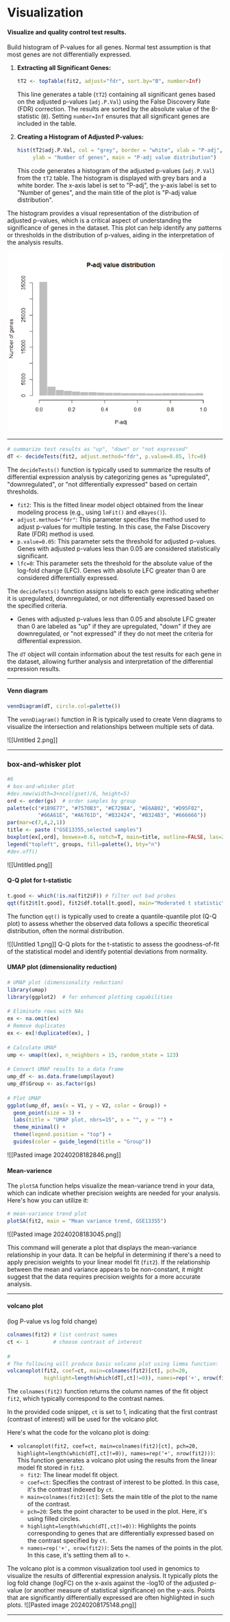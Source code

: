 # Visualization
#### Visualize and quality control test results.
Build histogram of P-values for all genes. Normal test
assumption is that most genes are not differentially expressed.

1. **Extracting all Significant Genes:**
   ```R
   tT2 <- topTable(fit2, adjust="fdr", sort.by="B", number=Inf)
   ```
   This line generates a table (`tT2`) containing all significant genes based on the adjusted p-values (`adj.P.Val`) using the False Discovery Rate (FDR) correction. The results are sorted by the absolute value of the B-statistic (`B`). Setting `number=Inf` ensures that all significant genes are included in the table.

2. **Creating a Histogram of Adjusted P-values:**
   ```R
   hist(tT2$adj.P.Val, col = "grey", border = "white", xlab = "P-adj",
        ylab = "Number of genes", main = "P-adj value distribution")
   ```
   This code generates a histogram of the adjusted p-values (`adj.P.Val`) from the `tT2` table. The histogram is displayed with grey bars and a white border. The x-axis label is set to "P-adj", the y-axis label is set to "Number of genes", and the main title of the plot is "P-adj value distribution".

The histogram provides a visual representation of the distribution of adjusted p-values, which is a critical aspect of understanding the significance of genes in the dataset. This plot can help identify any patterns or thresholds in the distribution of p-values, aiding in the interpretation of the analysis results.

![image1!](attachments/P_adj_value_distribution.png)


----

```R
# summarize test results as "up", "down" or "not expressed"
dT <- decideTests(fit2, adjust.method="fdr", p.value=0.05, lfc=0)
```
The `decideTests()` function is typically used to summarize the results of differential expression analysis by categorizing genes as "upregulated", "downregulated", or "not differentially expressed" based on certain thresholds.

- `fit2`: This is the fitted linear model object obtained from the linear modeling process (e.g., using `lmFit()` and `eBayes()`).
- `adjust.method="fdr"`: This parameter specifies the method used to adjust p-values for multiple testing. In this case, the False Discovery Rate (FDR) method is used.
- `p.value=0.05`: This parameter sets the threshold for adjusted p-values. Genes with adjusted p-values less than 0.05 are considered statistically significant.
- `lfc=0`: This parameter sets the threshold for the absolute value of the log-fold change (LFC). Genes with absolute LFC greater than 0 are considered differentially expressed.

The `decideTests()` function assigns labels to each gene indicating whether it is upregulated, downregulated, or not differentially expressed based on the specified criteria.

- Genes with adjusted p-values less than 0.05 and absolute LFC greater than 0 are labeled as "up" if they are upregulated, "down" if they are downregulated, or "not expressed" if they do not meet the criteria for differential expression.

The `dT` object will contain information about the test results for each gene in the dataset, allowing further analysis and interpretation of the differential expression results.

---
#### Venn diagram
```R
vennDiagram(dT, circle.col=palette())
```
The `vennDiagram()` function in R is typically used to create Venn diagrams to visualize the intersection and relationships between multiple sets of data.


![[Untitled 2.png]]


----

### box-and-whisker plot

```R
#6
# box-and-whisker plot
#dev.new(width=3+ncol(gset)/6, height=5)
ord <- order(gs)  # order samples by group
palette(c("#1B9E77", "#7570B3", "#E7298A", "#E6AB02", "#D95F02",
          "#66A61E", "#A6761D", "#B32424", "#B324B3", "#666666"))
par(mar=c(7,4,2,1))
title <- paste ("GSE13355,selected samples")
boxplot(ex[,ord], boxwex=0.6, notch=T, main=title, outline=FALSE, las=2, col=gs[ord])
legend("topleft", groups, fill=palette(), bty="n")
#dev.off()
```


![[Untitled.png]]

#### Q-Q plot for t-statistic
```R
t.good <- which(!is.na(fit2$F)) # filter out bad probes
qqt(fit2$t[t.good], fit2$df.total[t.good], main="Moderated t statistic")
```
The function `qqt()` is typically used to create a quantile-quantile plot (Q-Q plot) to assess whether the observed data follows a specific theoretical distribution, often the normal distribution.

![[Untitled 1.png]]
Q-Q plots for the t-statistic to assess the goodness-of-fit of the statistical model and identify potential deviations from normality.

#### UMAP plot (dimensionality reduction)

```R
# UMAP plot (dimensionality reduction)
library(umap)
library(ggplot2)  # for enhanced plotting capabilities

# Eliminate rows with NAs
ex <- na.omit(ex)
# Remove duplicates
ex <- ex[!duplicated(ex), ]

# Calculate UMAP
ump <- umap(t(ex), n_neighbors = 15, random_state = 123)

# Convert UMAP results to a data frame
ump_df <- as.data.frame(ump$layout)
ump_df$Group <- as.factor(gs)

# Plot UMAP
ggplot(ump_df, aes(x = V1, y = V2, color = Group)) +
  geom_point(size = 3) +
  labs(title = "UMAP plot, nbrs=15", x = "", y = "") +
  theme_minimal() +
  theme(legend.position = "top") +
  guides(color = guide_legend(title = "Group"))

```

![[Pasted image 20240208182846.png]]
#### Mean-varience
The `plotSA` function helps visualize the mean-variance trend in your data, which can indicate whether precision weights are needed for your analysis. Here's how you can utilize it:

```r
# mean-variance trend plot
plotSA(fit2, main = "Mean variance trend, GSE13355")
```

![[Pasted image 20240208183045.png]]

This command will generate a plot that displays the mean-variance relationship in your data. It can be helpful in determining if there's a need to apply precision weights to your linear model fit (`fit2`). If the relationship between the mean and variance appears to be non-constant, it might suggest that the data requires precision weights for a more accurate analysis.

----
#### volcano plot
(log P-value vs log fold change)

```R
colnames(fit2) # list contrast names
ct <- 1        # choose contrast of interest

# 
# The following will produce basic volcano plot using limma function:
volcanoplot(fit2, coef=ct, main=colnames(fit2)[ct], pch=20,
            highlight=length(which(dT[,ct]!=0)), names=rep('+', nrow(fit2)))
```

The `colnames(fit2)` function returns the column names of the fit object `fit2`, which typically correspond to the contrast names. 

In the provided code snippet, `ct` is set to 1, indicating that the first contrast (contrast of interest) will be used for the volcano plot.

Here's what the code for the volcano plot is doing:

- `volcanoplot(fit2, coef=ct, main=colnames(fit2)[ct], pch=20, highlight=length(which(dT[,ct]!=0)), names=rep('+', nrow(fit2)))`: This function generates a volcano plot using the results from the linear model fit stored in `fit2`.
  - `fit2`: The linear model fit object.
  - `coef=ct`: Specifies the contrast of interest to be plotted. In this case, it's the contrast indexed by `ct`.
  - `main=colnames(fit2)[ct]`: Sets the main title of the plot to the name of the contrast.
  - `pch=20`: Sets the point character to be used in the plot. Here, it's using filled circles.
  - `highlight=length(which(dT[,ct]!=0))`: Highlights the points corresponding to genes that are differentially expressed based on the contrast specified by `ct`.
  - `names=rep('+', nrow(fit2))`: Sets the names of the points in the plot. In this case, it's setting them all to `+`.

The volcano plot is a common visualization tool used in genomics to visualize the results of differential expression analysis. It typically plots the log fold change (logFC) on the x-axis against the -log10 of the adjusted p-value (or another measure of statistical significance) on the y-axis. Points that are significantly differentially expressed are often highlighted in such plots.
![[Pasted image 20240208175148.png]]

---
